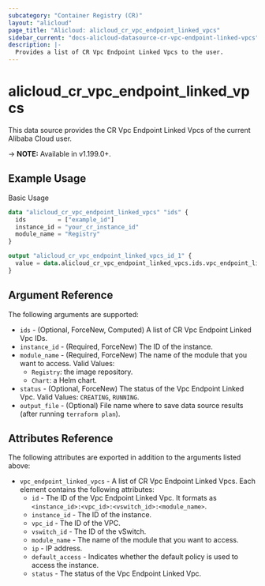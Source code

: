 ```yaml
---
subcategory: "Container Registry (CR)"
layout: "alicloud"
page_title: "Alicloud: alicloud_cr_vpc_endpoint_linked_vpcs"
sidebar_current: "docs-alicloud-datasource-cr-vpc-endpoint-linked-vpcs"
description: |-
  Provides a list of CR Vpc Endpoint Linked Vpcs to the user.
---
```


# alicloud\_cr\_vpc\_endpoint\_linked\_vpcs

This data source provides the CR Vpc Endpoint Linked Vpcs of the current Alibaba Cloud user.

-> **NOTE:** Available in v1.199.0+.

## Example Usage

Basic Usage

```terraform
data "alicloud_cr_vpc_endpoint_linked_vpcs" "ids" {
  ids         = ["example_id"]
  instance_id = "your_cr_instance_id"
  module_name = "Registry"
}

output "alicloud_cr_vpc_endpoint_linked_vpcs_id_1" {
  value = data.alicloud_cr_vpc_endpoint_linked_vpcs.ids.vpc_endpoint_linked_vpcs.0.id
}
```

## Argument Reference

The following arguments are supported:

* `ids` - (Optional, ForceNew, Computed) A list of CR Vpc Endpoint Linked Vpc IDs.
* `instance_id` - (Required, ForceNew) The ID of the instance.
* `module_name` - (Required, ForceNew) The name of the module that you want to access. Valid Values:
  - `Registry`: the image repository.
  - `Chart`: a Helm chart.
* `status` - (Optional, ForceNew) The status of the Vpc Endpoint Linked Vpc. Valid Values: `CREATING`, `RUNNING`.
* `output_file` - (Optional) File name where to save data source results (after running `terraform plan`).

## Attributes Reference

The following attributes are exported in addition to the arguments listed above:

* `vpc_endpoint_linked_vpcs` - A list of CR Vpc Endpoint Linked Vpcs. Each element contains the following attributes:
  * `id` - The ID of the Vpc Endpoint Linked Vpc. It formats as `<instance_id>:<vpc_id>:<vswitch_id>:<module_name>`.
  * `instance_id` - The ID of the instance.
  * `vpc_id` - The ID of the VPC.
  * `vswitch_id` - The ID of the vSwitch.
  * `module_name` - The name of the module that you want to access.
  * `ip` - IP address.
  * `default_access` - Indicates whether the default policy is used to access the instance.
  * `status` - The status of the Vpc Endpoint Linked Vpc.
  